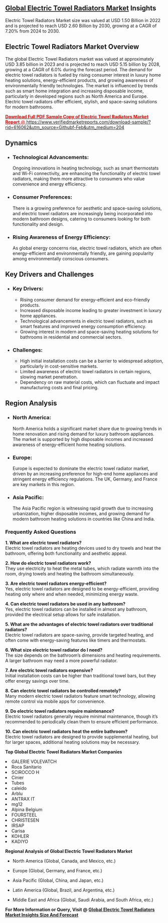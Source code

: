 <h2><a href="https://www.verifiedmarketreports.com/download-sample/?rid=616062&amp;utm_source=Githubf&amp;utm_medium=204" target="_blank">Global Electric Towel Radiators Market</a> Insights</h2><p>Electric Towel Radiators Market size was valued at USD 1.50 Billion in 2022 and is projected to reach USD 2.60 Billion by 2030, growing at a CAGR of 7.20% from 2024 to 2030.</p><p><h2>Electric Towel Radiators Market Overview</h2> <p>The global Electric Towel Radiators market was valued at approximately USD 3.85 billion in 2023 and is projected to reach USD 5.15 billion by 2028, growing at a CAGR of 6.0% during the forecast period. The demand for electric towel radiators is fueled by rising consumer interest in luxury home heating solutions, energy-efficient products, and growing awareness of environmentally friendly technologies. The market is influenced by trends such as smart home integration and increasing disposable income, particularly in developed regions such as North America and Europe. Electric towel radiators offer efficient, stylish, and space-saving solutions for modern bathrooms.</p> <p><a href="#"><p><span class=""><span style="color: #ff0000;"><strong>Download Full PDF Sample Copy of Electric Towel Radiators Market Report</strong> @ </span><a href="https://www.verifiedmarketreports.com/download-sample/?rid=616062&amp;utm_source=Githubf-Feb&amp;utm_medium=204" target="_blank">https://www.verifiedmarketreports.com/download-sample/?rid=616062&amp;utm_source=Githubf-Feb&amp;utm_medium=204</a></span></p></a></p> <h2>Dynamics</h2> <ul> <li><h3>Technological Advancements:</h3> Ongoing innovations in heating technology, such as smart thermostats and Wi-Fi connectivity, are enhancing the functionality of electric towel radiators, making them more attractive to consumers who value convenience and energy efficiency.</li> <li><h3>Consumer Preferences:</h3> There is a growing preference for aesthetic and space-saving solutions, and electric towel radiators are increasingly being incorporated into modern bathroom designs, catering to consumers looking for both functionality and design.</li> <li><h3>Rising Awareness of Energy Efficiency:</h3> As global energy concerns rise, electric towel radiators, which are often energy-efficient and environmentally friendly, are gaining popularity among environmentally conscious consumers.</li> </ul> <h2>Key Drivers and Challenges</h2> <ul> <li><h3>Key Drivers:</h3> <ul> <li>Rising consumer demand for energy-efficient and eco-friendly products.</li> <li>Increased disposable income leading to greater investment in luxury home appliances.</li> <li>Technological advancements in electric towel radiators, such as smart features and improved energy consumption efficiency.</li> <li>Growing interest in modern and space-saving heating solutions for bathrooms in residential and commercial sectors.</li> </ul> </li> <li><h3>Challenges:</h3> <ul> <li>High initial installation costs can be a barrier to widespread adoption, particularly in cost-sensitive markets.</li> <li>Limited awareness of electric towel radiators in certain regions, slowing market penetration.</li> <li>Dependency on raw material costs, which can fluctuate and impact manufacturing costs and final pricing.</li> </ul> </li> </ul> <h2>Region Analysis</h2> <ul> <li><h3>North America:</h3> North America holds a significant market share due to growing trends in home renovation and rising demand for luxury bathroom appliances. The market is supported by high disposable incomes and increased awareness of energy-efficient home heating solutions.</li> <li><h3>Europe:</h3> Europe is expected to dominate the electric towel radiator market, driven by an increasing preference for high-end home appliances and stringent energy efficiency regulations. The UK, Germany, and France are key markets in this region.</li> <li><h3>Asia Pacific:</h3> The Asia Pacific region is witnessing rapid growth due to increasing urbanization, higher disposable incomes, and growing demand for modern bathroom heating solutions in countries like China and India.</li> </ul> <h3>Frequently Asked Questions</h3> <p><strong>1. What are electric towel radiators?</strong><br>Electric towel radiators are heating devices used to dry towels and heat the bathroom, offering both functionality and aesthetic appeal.</p> <p><strong>2. How do electric towel radiators work?</strong><br>They use electricity to heat the metal tubes, which radiate warmth into the room, drying towels and heating the bathroom simultaneously.</p> <p><strong>3. Are electric towel radiators energy-efficient?</strong><br>Yes, electric towel radiators are designed to be energy-efficient, providing heating only where and when needed, minimizing energy waste.</p> <p><strong>4. Can electric towel radiators be used in any bathroom?</strong><br>Yes, electric towel radiators can be installed in almost any bathroom, provided the electrical setup allows for safe installation.</p> <p><strong>5. What are the advantages of electric towel radiators over traditional radiators?</strong><br>Electric towel radiators are space-saving, provide targeted heating, and often come with energy-saving features like timers and thermostats.</p> <p><strong>6. What size electric towel radiator do I need?</strong><br>The size depends on the bathroom’s dimensions and heating requirements. A larger bathroom may need a more powerful radiator.</p> <p><strong>7. Are electric towel radiators expensive?</strong><br>Initial installation costs can be higher than traditional towel bars, but they offer energy savings over time.</p> <p><strong>8. Can electric towel radiators be controlled remotely?</strong><br>Many modern electric towel radiators feature smart technology, allowing remote control via mobile apps for convenience.</p> <p><strong>9. Do electric towel radiators require maintenance?</strong><br>Electric towel radiators generally require minimal maintenance, though it’s recommended to periodically clean them to ensure efficient performance.</p> <p><strong>10. Can electric towel radiators heat the entire bathroom?</strong><br>Electric towel radiators are designed to provide supplemental heating, but for larger spaces, additional heating solutions may be necessary.</p> </p><p><strong>Top Global Electric Towel Radiators Market Companies</strong></p><div data-test-id=""><p><li>GALERIE VOLEVATCH</li><li> Roca Sanitario</li><li> SCIROCCO H</li><li> Cinier</li><li> Tubes</li><li> caleido</li><li> Arblu</li><li> ANTRAX IT</li><li> mg12</li><li> Alpina Belgium</li><li> FOURSTEEL</li><li> CHRISTESEN</li><li> IRSAP</li><li> Carisa</li><li> KOHLER</li><li> KADIYO</li></p><div><strong>Regional Analysis of&nbsp;Global Electric Towel Radiators Market</strong></div><ul><li dir="ltr"><p dir="ltr">North America&nbsp;(Global, Canada, and Mexico, etc.)</p></li><li dir="ltr"><p dir="ltr">Europe (Global, Germany, and France, etc.)</p></li><li dir="ltr"><p dir="ltr">Asia Pacific&nbsp;(Global, China, and Japan, etc.)</p></li><li dir="ltr"><p dir="ltr">Latin America&nbsp;(Global, Brazil, and Argentina, etc.)</p></li><li dir="ltr">Middle East and Africa&nbsp;(Global, Saudi Arabia, and South Africa, etc.)</li></ul><p><strong>For More Information or Query, Visit @&nbsp;</strong><strong><a href="https://www.verifiedmarketreports.com/product/electric-towel-radiators-market/?utm_source=Githubf&amp;utm_medium=204" target="_blank">Global Electric Towel Radiators Market Insights Size And Forecast</a></strong></p></div>
